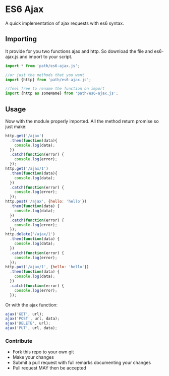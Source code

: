 # ES6 Ajax
A quick implementation of ajax requests with es6 syntax.

## Importing

It provide for you two functions ajax and http. So download the file and es6-ajax.js and import to your script.
```JavaScript
import * from 'path/es6-ajax.js';

//or just the methods that you want
import {http} from 'path/es6-ajax.js';

//feel free to rename the function on import
import {http as someName} from 'path/es6-ajax.js';
```

## Usage
Now with the module properly imported. All the method return promise so just make:
```JavaScript
http.get('/ajax')
  .then(function(data){
    console.log(data);
  })
  .catch(function(error) {
    console.log(error);
  });
http.get('/ajax/1')
  .then(function(data){
    console.log(data);
  })
  .catch(function(error) {
    console.log(error);
  });
http.post('/ajax', {hello: 'hello'})
  .then(function(data) {
    console.log(data);
  })
  .catch(function(error) {
    console.log(error);
  });
http.delete('/ajax/1')
  .then(function(data) {
    console.log(data);
  })
  .catch(function(error) {
    console.log(error);
  });
http.put('/ajax/1', {hello: 'hello'})
  .then(function(data) {
    console.log(data);
  })
  .catch(function(error) {
    console.log(error);
  });
```
Or with the ajax function:
```JavaScript
ajax('GET', url);
ajax('POST', url, data);
ajax('DELETE', url);
ajax('PUT', url, data);
```

### Contribute

* Fork this repo to your own git
* Make your changes
* Submit a pull request with full remarks documenting your changes
* Pull request MAY then be accepted

<!-- ## License
[ISC License](https://github.com/thiamsantos/sassgrid/blob/master/LICENSE.md) © [Thiago Santos](https://github.com/thiamsantos) -->
